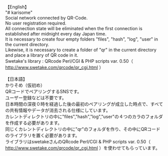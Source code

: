 【English】<br>
"# karisome"<br>
Social network connected by QR-Code.<br>
No user registration required.<br>
All connection state will be eliminated when the first connection is established after midnight every day Japan time.<br>
It is necessary to create four empty folders "files", "hash", "log", "user" in the current directory.<br>
Likewise, it is necessary to create a folder of "qr" in the current directory and place a library of QR code in it.<br>
Swetake's library : QRcode Perl/CGI & PHP scripts var. 0.50（ http://www.swetake.com/qrcode/qr_cgi.html ）<br>
<br>【日本語】<br>
かりそめ（仮初め）<br>
QRコードでペアリングするSNSです。<br>
ユーザー登録などは不要です。<br>
日本時間の深夜０時を経過した後の最初のペアリングが成立した時点で、すべての共有情報やデータが消去される仕様にしています。<br>
カレントディレクトリの中に"files","hash","log","user"の４つのカラのフォルダを作成する必要があります。<br>
同じくカレントディレクトリの中に"qr"のフォルダを作り、その中にQRコードのライブラリを置く必要があります。<br>
ライブラリはswetakeさんのQRcode Perl/CGI & PHP scripts var. 0.50（ http://www.swetake.com/qrcode/qr_cgi.html ）を使わせてもらっています。
